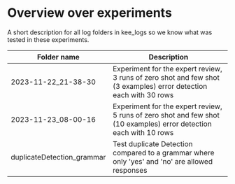 # Overview over experiments

A short description for all log folders in kee_logs so we know what was tested in these experiments.

| Folder name                | Description                                                                                                        |
| -------------------------- | ------------------------------------------------------------------------------------------------------------------ |
| 2023-11-22_21-38-30        | Experiment for the expert review, 3 runs of zero shot and few shot (3 examples) error detection each with 30 rows  |
| 2023-11-23_08-00-16        | Experiment for the expert review, 5 runs of zero shot and few shot (10 examples) error detection each with 10 rows |
| duplicateDetection_grammar | Test duplicate Detection compared to a grammar where only 'yes' and 'no' are allowed responses                     |
